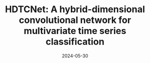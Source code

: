 ---
title: "HDTCNet: A hybrid-dimensional convolutional network for multivariate time series classification"
collection: publications
permalink: /publication/2025-05-30-paper-title-number-7
excerpt: ''
date: 2024-05-30
venue: 'arXiv.'
paperurl: ''
citation: 'Gu, Y., Yan, X., Qin, H., Akhtar, N., Yuan, S., <b>Fu, H.*</b>, Yang, S. & Mian, A. (2024). HDTCNet: A hybrid-dimensional convolutional network for multivariate time series classification. Pattern Recognition, 168, 111837. <a href="https://www.sciencedirect.com/science/article/pii/S0031320325004972">Link to this paper</a>'
---